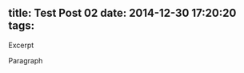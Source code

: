 title: Test Post 02
date: 2014-12-30 17:20:20
tags:
---
<!-- more -->
 Excerpt
<!-- more -->

Paragraph